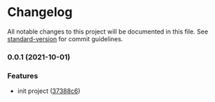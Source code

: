 # Changelog

All notable changes to this project will be documented in this file. See [standard-version](https://github.com/conventional-changelog/standard-version) for commit guidelines.

### 0.0.1 (2021-10-01)


### Features

* init project ([37388c6](https://github.com/ambar/recommended/commit/37388c677bbbc89fca214106edc86eefed4d05fb))
